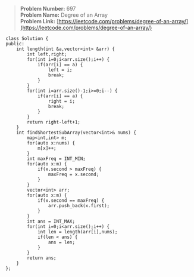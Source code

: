 > **Problem Number:** 697 <br>
> **Problem Name:** Degree of an Array <br>
> **Problem Link:** [https://leetcode.com/problems/degree-of-an-array/](https://leetcode.com/problems/degree-of-an-array/) <br>

    class Solution {
    public:
        int length(int &a,vector<int> &arr) {
            int left,right;
            for(int i=0;i<arr.size();i++) {
                if(arr[i] == a) {
                    left = i;
                    break;
                }
            }
            for(int i=arr.size()-1;i>=0;i--) {
                if(arr[i] == a) {
                    right = i;
                    break;
                }
            }
            return right-left+1;
        }
        int findShortestSubArray(vector<int>& nums) {
            map<int,int> m;
            for(auto x:nums) {
                m[x]++;
            }
            int maxFreq = INT_MIN;
            for(auto x:m) {
                if(x.second > maxFreq) {
                    maxFreq = x.second;
                }
            }
            vector<int> arr;
            for(auto x:m) {
                if(x.second == maxFreq) {
                    arr.push_back(x.first);
                }
            }
            int ans = INT_MAX;
            for(int i=0;i<arr.size();i++) {
                int len = length(arr[i],nums);
                if(len < ans) {
                    ans = len;
                }
            }
            return ans;
        }
    };